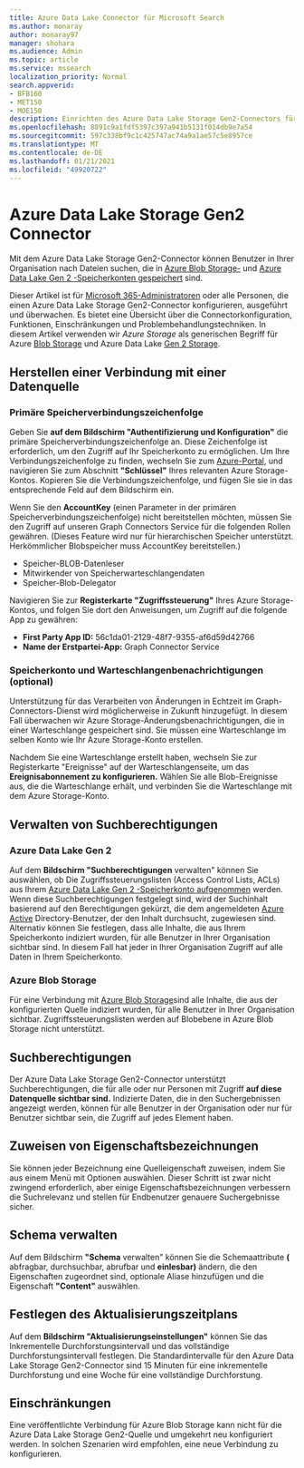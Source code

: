 ```yaml
---
title: Azure Data Lake Connector für Microsoft Search
ms.author: monaray
author: monaray97
manager: shohara
ms.audience: Admin
ms.topic: article
ms.service: mssearch
localization_priority: Normal
search.appverid:
- BFB160
- MET150
- MOE150
description: Einrichten des Azure Data Lake Storage Gen2-Connectors für Microsoft Search
ms.openlocfilehash: 8891c9a1fdf5397c397a941b5131f014db9e7a54
ms.sourcegitcommit: 597c338bf9c1c425747ac74a9a1ae57c5e8957ce
ms.translationtype: MT
ms.contentlocale: de-DE
ms.lasthandoff: 01/21/2021
ms.locfileid: "49920722"
---
```

# <a name="azure-data-lake-storage-gen2-connector"></a>Azure Data Lake Storage Gen2 Connector

Mit dem Azure Data Lake Storage Gen2-Connector können Benutzer in Ihrer Organisation nach Dateien suchen, die in [Azure Blob Storage-](https://docs.microsoft.com/azure/storage/blobs/storage-blobs-introduction) und [Azure Data Lake Gen 2 -Speicherkonten gespeichert](https://docs.microsoft.com/azure/storage/blobs/data-lake-storage-introduction) sind.

Dieser Artikel ist für [Microsoft 365-Administratoren](https://www.microsoft.com/microsoft-365) oder alle Personen, die einen Azure Data Lake Storage Gen2-Connector konfigurieren, ausgeführt und überwachen. Es bietet eine Übersicht über die Connectorkonfiguration, Funktionen, Einschränkungen und Problembehandlungstechniken. In diesem Artikel verwenden wir *Azure Storage* als generischen Begriff für Azure [Blob Storage](https://docs.microsoft.com/azure/storage/blobs/storage-blobs-introduction) und Azure Data Lake [Gen 2 Storage](https://docs.microsoft.com/azure/storage/blobs/data-lake-storage-introduction).

## <a name="connect-to-a-data-source"></a>Herstellen einer Verbindung mit einer Datenquelle

### <a name="primary-storage-connection-string"></a>Primäre Speicherverbindungszeichenfolge

Geben Sie **auf dem Bildschirm "Authentifizierung und Konfiguration"** die primäre Speicherverbindungszeichenfolge an. Diese Zeichenfolge ist erforderlich, um den Zugriff auf Ihr Speicherkonto zu ermöglichen. Um Ihre Verbindungszeichenfolge zu finden, wechseln Sie zum [Azure-Portal,](https://ms.portal.azure.com/#home) und navigieren Sie zum Abschnitt **"Schlüssel"** Ihres relevanten Azure Storage-Kontos. Kopieren Sie die Verbindungszeichenfolge, und fügen Sie sie in das entsprechende Feld auf dem Bildschirm ein.

Wenn Sie den **AccountKey** (einen Parameter in der primären Speicherverbindungszeichenfolge) nicht bereitstellen möchten, müssen Sie den Zugriff auf unseren Graph Connectors Service für die folgenden Rollen gewähren. (Dieses Feature wird nur für hierarchischen Speicher unterstützt. Herkömmlicher Blobspeicher muss AccountKey bereitstellen.)
* Speicher-BLOB-Datenleser
* Mitwirkender von Speicherwarteschlangendaten
* Speicher-Blob-Delegator

Navigieren Sie zur **Registerkarte "Zugriffssteuerung"** Ihres Azure Storage-Kontos, und folgen Sie dort den Anweisungen, um Zugriff auf die folgende App zu gewähren:

* **First Party App ID:** 56c1da01-2129-48f7-9355-af6d59d42766
* **Name der Erstpartei-App:** Graph Connector Service

### <a name="storage-account-and-queue-notifications-optional"></a>Speicherkonto und Warteschlangenbenachrichtigungen (optional)

Unterstützung für das Verarbeiten von Änderungen in Echtzeit im Graph-Connectors-Dienst wird möglicherweise in Zukunft hinzugefügt. In diesem Fall überwachen wir Azure Storage-Änderungsbenachrichtigungen, die in einer Warteschlange gespeichert sind. Sie müssen eine Warteschlange im selben Konto wie Ihr Azure Storage-Konto erstellen.

Nachdem Sie eine Warteschlange erstellt  haben, wechseln Sie zur Registerkarte "Ereignisse" auf der Warteschlangenseite, um das **Ereignisabonnement zu konfigurieren.** Wählen Sie alle Blob-Ereignisse aus, die die Warteschlange erhält, und verbinden Sie die Warteschlange mit dem Azure Storage-Konto.

## <a name="manage-search-permissions"></a>Verwalten von Suchberechtigungen

### <a name="azure-data-lake-gen-2"></a>Azure Data Lake Gen 2

Auf dem **Bildschirm "Suchberechtigungen** verwalten" können Sie auswählen, ob Die Zugriffssteuerungslisten (Access Control Lists, ACLs) aus Ihrem [Azure Data Lake Gen 2 -Speicherkonto aufgenommen](https://docs.microsoft.com/azure/storage/blobs/data-lake-storage-introduction) werden. Wenn diese Suchberechtigungen festgelegt sind, wird der Suchinhalt basierend auf den Berechtigungen gekürzt, die dem angemeldeten [Azure Active](https://docs.microsoft.com/azure/active-directory/) Directory-Benutzer, der den Inhalt durchsucht, zugewiesen sind. Alternativ können Sie festlegen, dass alle Inhalte, die aus Ihrem Speicherkonto indiziert wurden, für alle Benutzer in Ihrer Organisation sichtbar sind. In diesem Fall hat jeder in Ihrer Organisation Zugriff auf alle Daten in Ihrem Speicherkonto.

### <a name="azure-blob-storage"></a>Azure Blob Storage

Für eine Verbindung mit [Azure Blob Storage](https://docs.microsoft.com/azure/storage/blobs/storage-blobs-introduction)sind alle Inhalte, die aus der konfigurierten Quelle indiziert wurden, für alle Benutzer in Ihrer Organisation sichtbar. Zugriffssteuerungslisten werden auf Blobebene in Azure Blob Storage nicht unterstützt.

## <a name="search-permissions"></a>Suchberechtigungen

Der Azure Data Lake Storage Gen2-Connector unterstützt Suchberechtigungen, die für alle oder nur Personen mit Zugriff **auf diese Datenquelle sichtbar sind.**  Indizierte Daten, die in den Suchergebnissen angezeigt werden, können für alle Benutzer in der Organisation oder nur für Benutzer sichtbar sein, die Zugriff auf jedes Element haben.

## <a name="assign-property-labels"></a>Zuweisen von Eigenschaftsbezeichnungen

Sie können jeder Bezeichnung eine Quelleigenschaft zuweisen, indem Sie aus einem Menü mit Optionen auswählen. Dieser Schritt ist zwar nicht zwingend erforderlich, aber einige Eigenschaftsbezeichnungen verbessern die Suchrelevanz und stellen für Endbenutzer genauere Suchergebnisse sicher.

## <a name="manage-schema"></a>Schema verwalten

Auf dem Bildschirm **"Schema** verwalten" können Sie die Schemaattribute **(** abfragbar, durchsuchbar, abrufbar und **einlesbar)** ändern, die den Eigenschaften zugeordnet sind, optionale Aliase hinzufügen und die Eigenschaft **"Content"** auswählen.

## <a name="set-the-refresh-schedule"></a>Festlegen des Aktualisierungszeitplans

Auf dem **Bildschirm "Aktualisierungseinstellungen"** können Sie das Inkrementelle Durchforstungsintervall und das vollständige Durchforstungsintervall festlegen. Die Standardintervalle für den Azure Data Lake Storage Gen2-Connector sind 15 Minuten für eine inkrementelle Durchforstung und eine Woche für eine vollständige Durchforstung.

## <a name="limitations"></a>Einschränkungen

Eine veröffentlichte Verbindung für Azure Blob Storage kann nicht für die Azure Data Lake Storage Gen2-Quelle und umgekehrt neu konfiguriert werden. In solchen Szenarien wird empfohlen, eine neue Verbindung zu konfigurieren.
